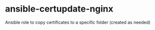 # ansible-certupdate-nginx
Ansible role to copy certificates to a specific folder (created as needed)
